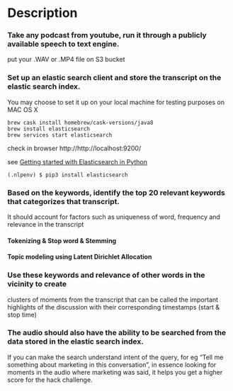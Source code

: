 # Description

### Take any podcast from youtube, run it through a publicly available speech to text engine.

put your .WAV or .MP4 file on S3 bucket

### Set up an elastic search client and store the transcript on the elastic search index.

You may choose to set it up on your local machine for testing purposes
on MAC OS X
```
brew cask install homebrew/cask-versions/java8
brew install elasticsearch
brew services start elasticsearch
```

check in browser http://http://localhost:9200/

see [Getting started with Elasticsearch in Python](https://towardsdatascience.com/getting-started-with-elasticsearch-in-python-c3598e718380)

```
(.nlpenv) $ pip3 install elasticsearch
```

### Based on the keywords, identify the top 20 relevant keywords that categorizes that transcript.
It should account for factors such as uniqueness of word, frequency and relevance in the transcript

#### Tokenizing & Stop word & Stemming

#### Topic modeling using Latent Dirichlet Allocation


### Use these keywords and relevance of other words in the vicinity to create
clusters of moments from the transcript that can be called the important highlights of the discussion
with their corresponding timestamps (start & stop time)


### The audio should also have the ability to be searched from the data stored in the elastic search index.
If you can make the search understand intent of the query, for eg “Tell me something about marketing in this conversation”,
in essence looking for moments in the audio where marketing was said, it helps you get a higher score for the hack challenge.
